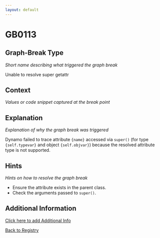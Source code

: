 ```yaml
---
layout: default
---
```

# GB0113

## Graph-Break Type
*Short name describing what triggered the graph break*

Unable to resolve super getattr

## Context
*Values or code snippet captured at the break point*



## Explanation
*Explanation of why the graph break was triggered*

Dynamo failed to trace attribute `{name}` accessed via `super()` (for type `{self.typevar}` and object `{self.objvar}`) because the resolved attribute type is not supported.

## Hints
*Hints on how to resolve the graph break*

- Ensure the attribute exists in the parent class.
- Check the arguments passed to `super()`.


## Additional Information

<!-- ADDITIONAL INFORMATION START - Add custom information below this line -->

<!-- ADDITIONAL INFORMATION END -->


[Click here to add Additional Info](https://github.com/meta-pytorch/compile-graph-break-site/edit/main/docs/gb/gb0113.md)

[Back to Registry](../index.html)

